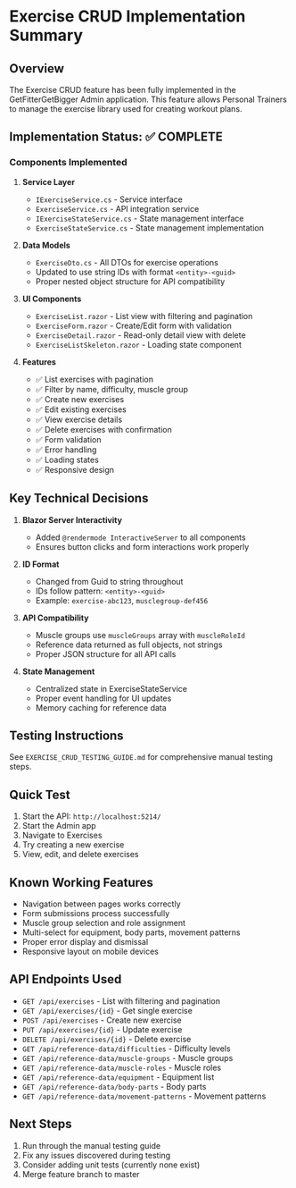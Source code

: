 # Exercise CRUD Implementation Summary

## Overview

The Exercise CRUD feature has been fully implemented in the GetFitterGetBigger Admin application. This feature allows Personal Trainers to manage the exercise library used for creating workout plans.

## Implementation Status: ✅ COMPLETE

### Components Implemented

1. **Service Layer**
   - `IExerciseService.cs` - Service interface
   - `ExerciseService.cs` - API integration service
   - `IExerciseStateService.cs` - State management interface
   - `ExerciseStateService.cs` - State management implementation

2. **Data Models**
   - `ExerciseDto.cs` - All DTOs for exercise operations
   - Updated to use string IDs with format `<entity>-<guid>`
   - Proper nested object structure for API compatibility

3. **UI Components**
   - `ExerciseList.razor` - List view with filtering and pagination
   - `ExerciseForm.razor` - Create/Edit form with validation
   - `ExerciseDetail.razor` - Read-only detail view with delete
   - `ExerciseListSkeleton.razor` - Loading state component

4. **Features**
   - ✅ List exercises with pagination
   - ✅ Filter by name, difficulty, muscle group
   - ✅ Create new exercises
   - ✅ Edit existing exercises
   - ✅ View exercise details
   - ✅ Delete exercises with confirmation
   - ✅ Form validation
   - ✅ Error handling
   - ✅ Loading states
   - ✅ Responsive design

## Key Technical Decisions

1. **Blazor Server Interactivity**
   - Added `@rendermode InteractiveServer` to all components
   - Ensures button clicks and form interactions work properly

2. **ID Format**
   - Changed from Guid to string throughout
   - IDs follow pattern: `<entity>-<guid>`
   - Example: `exercise-abc123`, `musclegroup-def456`

3. **API Compatibility**
   - Muscle groups use `muscleGroups` array with `muscleRoleId`
   - Reference data returned as full objects, not strings
   - Proper JSON structure for all API calls

4. **State Management**
   - Centralized state in ExerciseStateService
   - Proper event handling for UI updates
   - Memory caching for reference data

## Testing Instructions

See `EXERCISE_CRUD_TESTING_GUIDE.md` for comprehensive manual testing steps.

## Quick Test

1. Start the API: `http://localhost:5214/`
2. Start the Admin app
3. Navigate to Exercises
4. Try creating a new exercise
5. View, edit, and delete exercises

## Known Working Features

- Navigation between pages works correctly
- Form submissions process successfully
- Muscle group selection and role assignment
- Multi-select for equipment, body parts, movement patterns
- Proper error display and dismissal
- Responsive layout on mobile devices

## API Endpoints Used

- `GET /api/exercises` - List with filtering and pagination
- `GET /api/exercises/{id}` - Get single exercise
- `POST /api/exercises` - Create new exercise
- `PUT /api/exercises/{id}` - Update exercise
- `DELETE /api/exercises/{id}` - Delete exercise
- `GET /api/reference-data/difficulties` - Difficulty levels
- `GET /api/reference-data/muscle-groups` - Muscle groups
- `GET /api/reference-data/muscle-roles` - Muscle roles
- `GET /api/reference-data/equipment` - Equipment list
- `GET /api/reference-data/body-parts` - Body parts
- `GET /api/reference-data/movement-patterns` - Movement patterns

## Next Steps

1. Run through the manual testing guide
2. Fix any issues discovered during testing
3. Consider adding unit tests (currently none exist)
4. Merge feature branch to master
